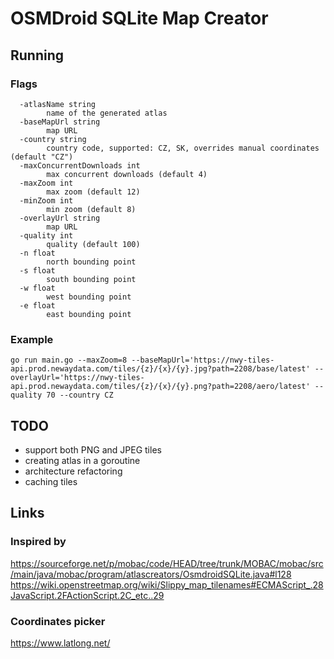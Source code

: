 # OSMDroid SQLite Map Creator

## Running
### Flags
```
  -atlasName string
        name of the generated atlas
  -baseMapUrl string
        map URL
  -country string
        country code, supported: CZ, SK, overrides manual coordinates (default "CZ")
  -maxConcurrentDownloads int
        max concurrent downloads (default 4)
  -maxZoom int
        max zoom (default 12)
  -minZoom int
        min zoom (default 8)
  -overlayUrl string
        map URL
  -quality int
        quality (default 100)
  -n float
        north bounding point
  -s float
        south bounding point
  -w float
        west bounding point
  -e float
        east bounding point
```
### Example
```
go run main.go --maxZoom=8 --baseMapUrl='https://nwy-tiles-api.prod.newaydata.com/tiles/{z}/{x}/{y}.jpg?path=2208/base/latest' --overlayUrl='https://nwy-tiles-api.prod.newaydata.com/tiles/{z}/{x}/{y}.png?path=2208/aero/latest' --quality 70 --country CZ
```

## TODO
- support both PNG and JPEG tiles
- creating atlas in a goroutine
- architecture refactoring
- caching tiles

## Links
### Inspired by
 https://sourceforge.net/p/mobac/code/HEAD/tree/trunk/MOBAC/mobac/src/main/java/mobac/program/atlascreators/OsmdroidSQLite.java#l128
 https://wiki.openstreetmap.org/wiki/Slippy_map_tilenames#ECMAScript_.28JavaScript.2FActionScript.2C_etc..29

### Coordinates picker
https://www.latlong.net/

